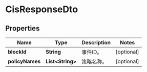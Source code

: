 
# CisResponseDto

## Properties
Name | Type | Description | Notes
------------ | ------------- | ------------- | -------------
**blockId** | **String** | 事件ID。 |  [optional]
**policyNames** | **List&lt;String&gt;** | 策略名称。 |  [optional]



